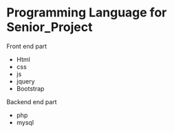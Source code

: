 # Programming Language for Senior_Project

 Front end part
 
- Html
- css
- js
- jquery
- Bootstrap

 Backend end part

- php
- mysql


